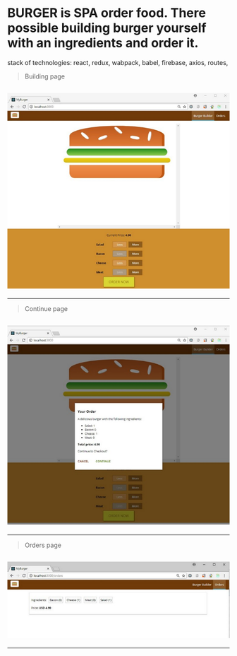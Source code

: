 # BURGER is SPA order food. There possible building  burger yourself with an ingredients and order it.

stack of technologies:  react, redux, wabpack, babel, firebase, axios, routes,

>Building page

![1](/imagesForReadMe//1.jpg)
---
---

>Continue page

![2](/imagesForReadMe//2.jpg)
---
---

>Orders page

![3](/imagesForReadMe//3.jpg)
---
---




